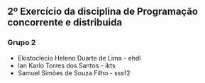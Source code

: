## 2º Exercício da disciplina de Programação concorrente e distribuida
### Grupo 2
- Ekistoclecio Heleno Duarte de Lima - ehdl
- Ian Karlo Torres dos Santos - ikts
- Samuel Simões de Souza Filho - sssf2
